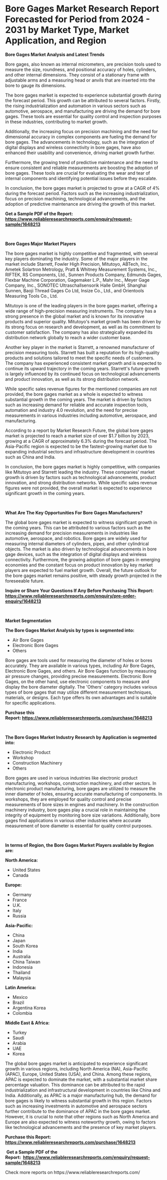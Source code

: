 <p><h1>Bore Gages Market Research Report Forecasted for Period from 2024 -  2031 by Market Type, Market Application, and Region</h1></p><p><strong>Bore Gages Market Analysis and Latest Trends</strong></p>
<p><p>Bore gages, also known as internal micrometers, are precision tools used to measure the size, roundness, and positional accuracy of holes, cylinders, and other internal dimensions. They consist of a stationary frame with adjustable arms and a measuring head or anvils that are inserted into the bore to gauge its dimensions.</p><p>The bore gages market is expected to experience substantial growth during the forecast period. This growth can be attributed to several factors. Firstly, the rising industrialization and automation in various sectors such as automotive, aerospace, and manufacturing are driving the demand for bore gages. These tools are essential for quality control and inspection purposes in these industries, contributing to market growth.</p><p>Additionally, the increasing focus on precision machining and the need for dimensional accuracy in complex components are fueling the demand for bore gages. The advancements in technology, such as the integration of digital displays and wireless connectivity in bore gages, have also enhanced their usability and convenience, driving market growth further.</p><p>Furthermore, the growing trend of predictive maintenance and the need to ensure consistent and reliable measurements are boosting the adoption of bore gages. These tools are crucial for evaluating the wear and tear of internal components and identifying potential issues before they escalate.</p><p>In conclusion, the bore gages market is projected to grow at a CAGR of 4% during the forecast period. Factors such as the increasing industrialization, focus on precision machining, technological advancements, and the adoption of predictive maintenance are driving the growth of this market.</p></p>
<p><strong>Get a Sample PDF of the Report:&nbsp; <a href="https://www.reliableresearchreports.com/enquiry/request-sample/1648213">https://www.reliableresearchreports.com/enquiry/request-sample/1648213</a></strong></p>
<p>&nbsp;</p>
<p><strong>Bore Gages Major Market Players</strong></p>
<p><p>The bore gages market is highly competitive and fragmented, with several key players dominating the industry. Some of the major players in the market include Starrett, Fowler High Precision, Mitutoyo, ABTech, Inc., Ametek Solartron Metrology, Pratt & Whitney Measurement Systems, Inc., RIFTEK, RS Components, Ltd., Sunnen Products Company, Edmunds Gages, Flexbar Machine Corporation, Gagemaker L.P., Mahr Inc., Meyer Gage Company, Inc., SONOTEC Ultraschallsensorik Halle GmbH, Shanghai Sunnen, Baoji Thread Gages Co Ltd, Insize Co., Ltd., and Orientools Measuring Tools Co., Ltd.</p><p>Mitutoyo is one of the leading players in the bore gages market, offering a wide range of high-precision measuring instruments. The company has a strong presence in the global market and is known for its innovative products and superior quality. Mitutoyo's market growth has been driven by its strong focus on research and development, as well as its commitment to customer satisfaction. The company has also strategically expanded its distribution network globally to reach a wider customer base.</p><p>Another key player in the market is Starrett, a renowned manufacturer of precision measuring tools. Starrett has built a reputation for its high-quality products and solutions tailored to meet the specific needs of customers. The company has experienced consistent market growth and is expected to continue its upward trajectory in the coming years. Starrett's future growth is largely influenced by its continued focus on technological advancements and product innovation, as well as its strong distribution network.</p><p>While specific sales revenue figures for the mentioned companies are not provided, the bore gages market as a whole is expected to witness substantial growth in the coming years. The market is driven by factors such as increasing demand for reliable and accurate inspection tools, automation and industry 4.0 revolution, and the need for precise measurements in various industries including automotive, aerospace, and manufacturing.</p><p>According to a report by Market Research Future, the global bore gages market is projected to reach a market size of over $1.7 billion by 2023, growing at a CAGR of approximately 6.3% during the forecast period. The Asia-Pacific region is expected to be the fastest-growing market due to expanding industrial sectors and infrastructure development in countries such as China and India.</p><p>In conclusion, the bore gages market is highly competitive, with companies like Mitutoyo and Starrett leading the industry. These companies' market growth is driven by factors such as technological advancements, product innovation, and strong distribution networks. While specific sales revenue figures were not provided, the overall market is expected to experience significant growth in the coming years.</p></p>
<p>&nbsp;</p>
<p><strong>What Are The Key Opportunities For Bore Gages Manufacturers?</strong></p>
<p><p>The global bore gages market is expected to witness significant growth in the coming years. This can be attributed to various factors such as the increasing demand for precision measurements in industries like automotive, aerospace, and robotics. Bore gages are widely used for measuring internal diameters of cylinders, pipes, and other cylindrical objects. The market is also driven by technological advancements in bore gage devices, such as the integration of digital displays and wireless connectivity. Furthermore, the growing adoption of bore gages in emerging economies and the constant focus on product innovation by key market players are expected to fuel market growth. Overall, the future outlook for the bore gages market remains positive, with steady growth projected in the foreseeable future.</p></p>
<p><strong>Inquire or Share Your Questions If Any Before Purchasing This Report: <a href="https://www.reliableresearchreports.com/enquiry/pre-order-enquiry/1648213">https://www.reliableresearchreports.com/enquiry/pre-order-enquiry/1648213</a></strong></p>
<p>&nbsp;</p>
<p><strong>Market Segmentation</strong></p>
<p><strong>The Bore Gages Market Analysis by types is segmented into:</strong></p>
<p><ul><li>Air Bore Gages</li><li>Electronic Bore Gages</li><li>Others</li></ul></p>
<p><p>Bore gages are tools used for measuring the diameter of holes or bores accurately. They are available in various types, including Air Bore Gages, Electronic Bore Gages, and others. Air Bore Gages function by measuring air pressure changes, providing precise measurements. Electronic Bore Gages, on the other hand, use electronic components to measure and display the bore diameter digitally. The 'Others' category includes various types of bore gages that may utilize different measurement techniques, materials, or designs. Each type offers its own advantages and is suitable for specific applications.</p></p>
<p><strong>Purchase this Report:&nbsp;<a href="https://www.reliableresearchreports.com/purchase/1648213">https://www.reliableresearchreports.com/purchase/1648213</a></strong></p>
<p>&nbsp;</p>
<p><strong>The Bore Gages Market Industry Research by Application is segmented into:</strong></p>
<p><ul><li>Electronic Product</li><li>Workshop</li><li>Construction Machinery</li><li>Others</li></ul></p>
<p><p>Bore gages are used in various industries like electronic product manufacturing, workshops, construction machinery, and other sectors. In electronic product manufacturing, bore gages are utilized to measure the inner diameter of holes, ensuring accurate manufacturing of components. In workshops, they are employed for quality control and precise measurements of bore sizes in engines and machinery. In the construction machinery industry, bore gages play a crucial role in maintaining the integrity of equipment by monitoring bore size variations. Additionally, bore gages find applications in various other industries where accurate measurement of bore diameter is essential for quality control purposes.</p></p>
<p>&nbsp;</p>
<p><strong>In terms of Region, the Bore Gages Market Players available by Region are:</strong></p>
<p>
    <p> <strong> North America: </strong>
        <ul>
            <li>United States</li>
            <li>Canada</li>
        </ul>
        </p> 
    <p> <strong> Europe: </strong>
        <ul>
            <li>Germany</li>
            <li>France</li>
            <li>U.K.</li>
            <li>Italy</li>
            <li>Russia</li>
        </ul>
        </p> 
    <p> <strong> Asia-Pacific: </strong>
        <ul>
            <li>China</li>
            <li>Japan</li>
            <li>South Korea</li>
            <li>India</li>
            <li>Australia</li>
            <li>China Taiwan</li>
            <li>Indonesia</li>
            <li>Thailand</li>
            <li>Malaysia</li>
        </ul>
        </p> 
    <p> <strong> Latin America: </strong>
        <ul>
            <li>Mexico</li>
            <li>Brazil</li>
            <li>Argentina Korea</li>
            <li>Colombia</li>
        </ul>
        </p> 
    <p> <strong> Middle East & Africa: </strong>
        <ul>
            <li>Turkey</li>
            <li>Saudi</li>
            <li>Arabia</li>
            <li>UAE</li>
            <li>Korea</li>
        </ul>
    </p>
    </p>
<p><p>The global bore gages market is anticipated to experience significant growth in various regions, including North America (NA), Asia-Pacific (APAC), Europe, United States (USA), and China. Among these regions, APAC is expected to dominate the market, with a substantial market share percentage valuation. This dominance can be attributed to the rapid industrialization and infrastructural development in countries like China and India. Additionally, as APAC is a major manufacturing hub, the demand for bore gages is likely to witness substantial growth in this region. Factors such as increasing investments in automotive and aerospace sectors further contribute to the dominance of APAC in the bore gages market. However, it is crucial to note that other regions such as North America and Europe are also expected to witness noteworthy growth, owing to factors like technological advancements and the presence of key market players.</p></p>
<p><strong>Purchase this Report: <a href="https://www.reliableresearchreports.com/purchase/1648213">https://www.reliableresearchreports.com/purchase/1648213</a></strong></p>
<p>&nbsp;<strong>Get a Sample PDF of the Report:&nbsp;&nbsp;<a href="https://www.reliableresearchreports.com/enquiry/request-sample/1648213">https://www.reliableresearchreports.com/enquiry/request-sample/1648213</a></strong></p>
<p><strong></strong></p>
<p>Check more reports on https://www.reliableresearchreports.com/</p>